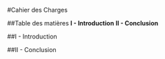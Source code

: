 #Cahier des Charges

##Table des matières
**I - Introduction**
**II - Conclusion**


##I - Introduction

##II - Conclusion
